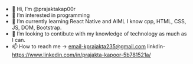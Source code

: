 - 👋 Hi, I’m @prajaktakap00r
- 👀 I’m interested in programming
- 🌱 I’m currently learning React Native and AIML
I know cpp, HTML, CSS, JS, DOM, Bootstrap.
- 💞️ I’m looking to contibute with my knowledge of technology as much as I can.
- 📫 How to reach me -> email-kprajakta235@gmail.com
linkdin-https://www.linkedin.com/in/prajakta-kapoor-5b781521a/


<!---
prajaktakap00r/prajaktakap00r is a ✨ special ✨ repository because its `README.md` (this file) appears on your GitHub profile.
You can click the Preview link to take a look at your changes.
--->
